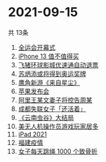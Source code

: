 # 2021-09-15
  共 13条

  <!-- BEGIN -->
  <!-- 最后更新时间:Wed Sep 15 2021 14:09:42 GMT+0000 (Coordinated Universal Time) -->
  1. [全运会开幕式](https://www.zhihu.com/search?q=全运会)
1. [iPhone 13 值不值得买](https://www.zhihu.com/search?q=iphone13)
1. [飞猪环球影城优速通自动退票](https://www.zhihu.com/search?q=北京环球影城)
1. [苏炳添或将得到奥运奖牌 ](https://www.zhihu.com/search?q=苏炳添)
1. [鹰角新游《来自星尘》](https://www.zhihu.com/search?q=来自星尘)
1. [苹果发布会](https://www.zhihu.com/search?q=苹果发布会)
1. [阿里王某文妻子将控告周某](https://www.zhihu.com/search?q=王某文)
1. [成都失联女子「还活着」](https://www.zhihu.com/search?q=成都女子失联)
1. [《云南虫谷》大结局](https://www.zhihu.com/search?q=云南虫谷)
1. [美无人机操作员游戏玩家居多](https://www.zhihu.com/search?q=无人机)
1. [iPad 2021](https://www.zhihu.com/search?q=ipad2021)
1. [福建疫情](https://www.zhihu.com/search?q=莆田疫情)
1. [女子每天跳绳 1000 个致骨折](https://www.zhihu.com/search?q=跳绳)
  <!-- END -->
  